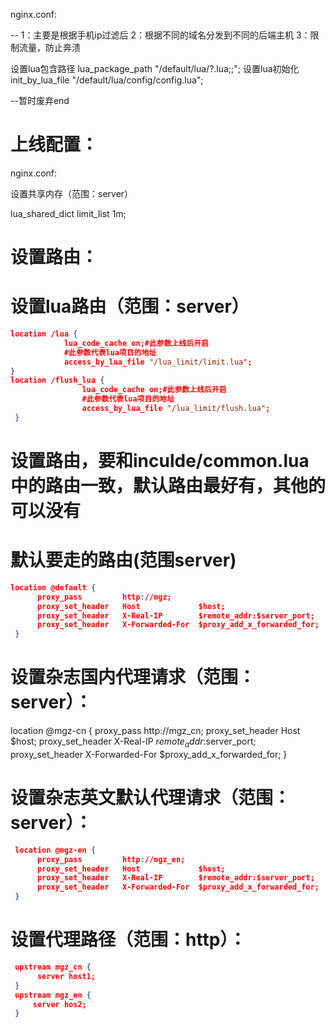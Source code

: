 nginx.conf:

--
1：主要是根据手机ip过滤后
2：根据不同的域名分发到不同的后端主机
3：限制流量，防止奔溃

设置lua包含路径
lua_package_path "/default/lua/?.lua;;";
设置lua初始化
init_by_lua_file "/default/lua/config/config.lua";

--暂时废弃end


# 上线配置：

nginx.conf:

设置共享内存（范围：server）

lua_shared_dict limit_list 1m;

# 设置路由：

# 设置lua路由（范围：server）
```json
location /lua {
            lua_code_cache on;#此参数上线后开启
            #此参数代表lua项目的地址
            access_by_lua_file "/lua_limit/limit.lua";
}
location /flush_lua {
                lua_code_cache on;#此参数上线后开启
                #此参数代表lua项目的地址
                access_by_lua_file "/lua_limit/flush.lua";
 }

```

# 设置路由，要和inculde/common.lua中的路由一致，默认路由最好有，其他的可以没有

# 默认要走的路由(范围server)

```json
location @default {
      proxy_pass         http://mgz;
      proxy_set_header   Host             $host;
      proxy_set_header   X-Real-IP        $remote_addr:$server_port;
      proxy_set_header   X-Forwarded-For  $proxy_add_x_forwarded_for;
 }

```

# 设置杂志国内代理请求（范围：server）：

 location @mgz-cn {
      proxy_pass         http://mgz_cn;
      proxy_set_header   Host             $host;
      proxy_set_header   X-Real-IP        $remote_addr:$server_port;
      proxy_set_header   X-Forwarded-For  $proxy_add_x_forwarded_for;
 }

#  设置杂志英文默认代理请求（范围：server）：

```json
 location @mgz-en {
      proxy_pass         http://mgz_en;
      proxy_set_header   Host             $host;
      proxy_set_header   X-Real-IP        $remote_addr:$server_port;
      proxy_set_header   X-Forwarded-For  $proxy_add_x_forwarded_for;
 }
```

# 设置代理路径（范围：http）：

```json
 upstream mgz_cn {
      server host1;
 }
 upstream mgz_en {
     server hos2;
 }
```